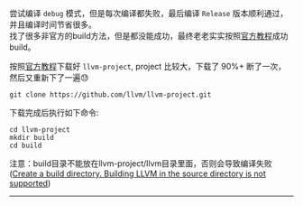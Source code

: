 尝试编译 `debug` 模式，但是每次编译都失败，最后编译 `Release` 版本顺利通过，并且编译时间节省很多。  
找了很多非官方的build方法，但是都没能成功，最终老老实实按照[官方教程][build]成功build。

按照[官方教程][build]下载好 `llvm-project`, project 比较大，下载了 90%+ 断了一次，然后又重新下了一遍:sweat:
```
git clone https://github.com/llvm/llvm-project.git
```
下载完成后执行如下命令:
```
cd llvm-project
mkdir build
cd build
```
注意：build目录不能放在llvm-project/llvm目录里面，否则会导致编译失败([Create a build directory. Building LLVM in the source directory is not supported][not support])















--------------------
[build]:https://llvm.org/docs/GettingStarted.html
[not support]:http://releases.llvm.org/9.0.0/docs/CMake.html#quick-start
